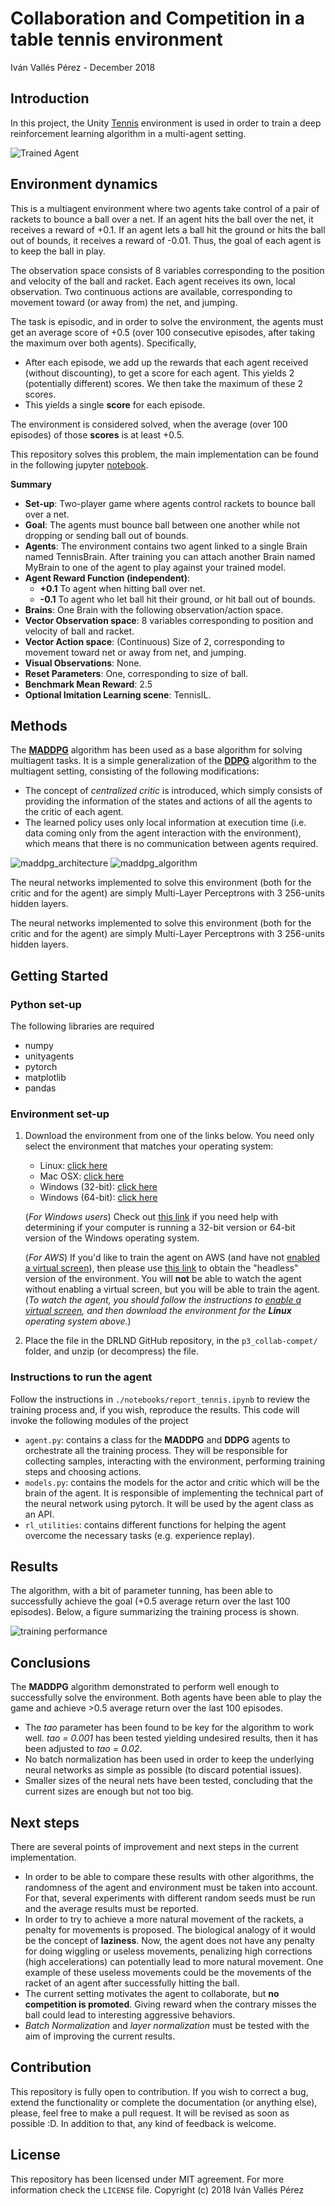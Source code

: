 # Collaboration and Competition in a table tennis environment

Iván Vallés Pérez - December 2018

## Introduction
In this project, the Unity [Tennis](https://github.com/Unity-Technologies/ml-agents/blob/master/docs/Learning-Environment-Examples.md#tennis) environment is used in order to train a deep reinforcement learning algorithm in a multi-agent setting.

![Trained Agent](./imgs/tennis.gif)


## Environment dynamics
This is a multiagent environment where two agents take control of a pair of rackets to bounce a ball over a net. If an agent hits the ball over the net, it receives a reward of +0.1.  If an agent lets a ball hit the ground or hits the ball out of bounds, it receives a reward of -0.01.  Thus, the goal of each agent is to keep the ball in play.

The observation space consists of 8 variables corresponding to the position and velocity of the ball and racket. Each agent receives its own, local observation.  Two continuous actions are available, corresponding to movement toward (or away from) the net, and jumping. 

The task is episodic, and in order to solve the environment, the agents must get an average score of +0.5 (over 100 consecutive episodes, after taking the maximum over both agents). Specifically,

- After each episode, we add up the rewards that each agent received (without discounting), to get a score for each agent. This yields 2 (potentially different) scores. We then take the maximum of these 2 scores.
- This yields a single **score** for each episode.

The environment is considered solved, when the average (over 100 episodes) of those **scores** is at least +0.5.

This repository solves this problem, the main implementation can be found in the following jupyter [notebook](notebooks/report_tennis.ipynb).

**Summary**

- **Set-up**: Two-player game where agents control rackets to bounce ball over a net.
- **Goal**: The agents must bounce ball between one another while not dropping or sending ball out of bounds.
- **Agents**: The environment contains two agent linked to a single Brain named TennisBrain. After training you can attach another Brain named MyBrain to one of the agent to play against your trained model.
- **Agent Reward Function (independent)**:
    - **+0.1** To agent when hitting ball over net.
    - **-0.1** To agent who let ball hit their ground, or hit ball out of bounds.
- **Brains**: One Brain with the following observation/action space.
- **Vector Observation space**: 8 variables corresponding to position and velocity of ball and racket.
- **Vector Action space**: (Continuous) Size of 2, corresponding to movement toward net or away from net, and jumping.
- **Visual Observations**: None.
- **Reset Parameters**: One, corresponding to size of ball.
- **Benchmark Mean Reward**: 2.5
- **Optional Imitation Learning scene**: TennisIL.

## Methods
The [**MADDPG**](https://arxiv.org/abs/1706.02275) algorithm has been used as a base algorithm for solving multiagent tasks. It is a simple generalization of the [**DDPG**](https://arxiv.org/pdf/1509.02971.pdf) algorithm to the multiagent setting, consisting of the following modifications:

- The concept of *centralized critic* is introduced, which simply consists of providing the information of the states and actions of all the agents to the critic of each agent. 
- The learned policy uses only local information at execution time (i.e. data coming only from the agent interaction with the environment), which means that there is no communication between agents required. 

![maddpg_architecture](./imgs/maddpg_architecture.png)
![maddpg_algorithm](./imgs/algorithm.png)

The neural networks implemented to solve this environment (both for the critic and for the agent) are simply Multi-Layer Perceptrons with 3 256-units hidden layers.

The neural networks implemented to solve this environment (both for the critic and for the agent) are simply Multi-Layer Perceptrons with 3 256-units hidden layers.

## Getting Started

### Python set-up
The following libraries are required

- numpy
- unityagents
- pytorch
- matplotlib
- pandas

### Environment set-up
1. Download the environment from one of the links below.  You need only select the environment that matches your operating system:
    - Linux: [click here](https://s3-us-west-1.amazonaws.com/udacity-drlnd/P3/Tennis/Tennis_Linux.zip)
    - Mac OSX: [click here](https://s3-us-west-1.amazonaws.com/udacity-drlnd/P3/Tennis/Tennis.app.zip)
    - Windows (32-bit): [click here](https://s3-us-west-1.amazonaws.com/udacity-drlnd/P3/Tennis/Tennis_Windows_x86.zip)
    - Windows (64-bit): [click here](https://s3-us-west-1.amazonaws.com/udacity-drlnd/P3/Tennis/Tennis_Windows_x86_64.zip)
    
    (_For Windows users_) Check out [this link](https://support.microsoft.com/en-us/help/827218/how-to-determine-whether-a-computer-is-running-a-32-bit-version-or-64) if you need help with determining if your computer is running a 32-bit version or 64-bit version of the Windows operating system.

    (_For AWS_) If you'd like to train the agent on AWS (and have not [enabled a virtual screen](https://github.com/Unity-Technologies/ml-agents/blob/master/docs/Training-on-Amazon-Web-Service.md)), then please use [this link](https://s3-us-west-1.amazonaws.com/udacity-drlnd/P3/Tennis/Tennis_Linux_NoVis.zip) to obtain the "headless" version of the environment.  You will **not** be able to watch the agent without enabling a virtual screen, but you will be able to train the agent.  (_To watch the agent, you should follow the instructions to [enable a virtual screen](https://github.com/Unity-Technologies/ml-agents/blob/master/docs/Training-on-Amazon-Web-Service.md), and then download the environment for the **Linux** operating system above._)

2. Place the file in the DRLND GitHub repository, in the `p3_collab-compet/` folder, and unzip (or decompress) the file. 

### Instructions to run the agent
Follow the instructions in `./notebooks/report_tennis.ipynb` to review the training process and, if you wish, reproduce the results. This code will invoke the following modules of the project
- `agent.py`: contains a class for the **MADDPG** and **DDPG** agents to orchestrate all the training process. They will be responsible for collecting samples, interacting with the environment, performing training steps and choosing actions.
- `models.py`: contains the models for the actor and critic which will be the brain of the agent. It is responsible of implementing the technical part of the neural network using pytorch. It will be used by the agent class as an API. 
- `rl_utilities`: contains different functions for helping the agent overcome the necessary tasks (e.g. experience replay).

## Results
The algorithm, with a bit of parameter tunning, has been able to successfully achieve the goal (+0.5 average return over the last 100 episodes). Below, a figure summarizing the training process is shown.

![training performance](./imgs/performance.png)


## Conclusions
The **MADDPG** algorithm demonstrated to perform well enough to successfully solve the environment. Both agents have been able to play the game and achieve >0.5 average return over the last 100 episodes. 
- The *tao* parameter has been found to be key for the algorithm to work well. *tao = 0.001* has been tested yielding undesired results, then it has been adjusted to *tao = 0.02*.
- No batch normalization has been used in order to keep the underlying neural networks as simple as possible (to discard potential issues).
- Smaller sizes of the neural nets have been tested, concluding that the current sizes are enough but not too big.

## Next steps
There are several points of improvement and next steps in the current implementation.
- In order to be able to compare these results with other algorithms, the randomness of the agent and environment must be taken into account. For that, several experiments with different random seeds must be run and the average results must be reported.
- In order to try to achieve a more natural movement of the rackets, a penalty for movements is proposed. The biological analogy of it would be the concept of **laziness**. Now, the agent does not have any penalty for doing wiggling or useless movements, penalizing high corrections (high accelerations) can potentially lead to more natural movement. One example of these useless movements could be the movements of the racket of an agent after successfully hitting the ball.
- The current setting motivates the agent to collaborate, but **no competition is promoted**. Giving reward when the contrary misses the ball could lead to interesting aggressive behaviors.
- *Batch Normalization* and *layer normalization* must be tested with the aim of improving the current results.

## Contribution
This repository is fully open to contribution. If you wish to correct a bug, extend the functionality or complete the documentation (or anything else), please, feel free to make a pull request. It will be revised as soon as possible :D. In addition to that, any kind of feedback is welcome.

## License
This repository has been licensed under MIT agreement. For more information check the `LICENSE` file. Copyright (c) 2018 Iván Vallés Pérez
